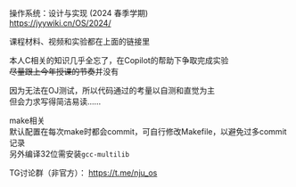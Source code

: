 操作系统：设计与实现 (2024 春季学期)  
https://jyywiki.cn/OS/2024/

课程材料、视频和实验都在上面的链接里

本人C相关的知识几乎全忘了，在Copilot的帮助下争取完成实验  
~~尽量跟上今年授课的节奏~~并没有

因为无法在OJ测试，所以代码通过的考量以自测和直觉为主  
但会力求写得简洁易读……


make相关  
默认配置在每次make时都会commit，可自行修改Makefile，以避免过多commit记录  
另外编译32位需安装`gcc-multilib` 


TG讨论群（非官方）：
https://t.me/nju_os
